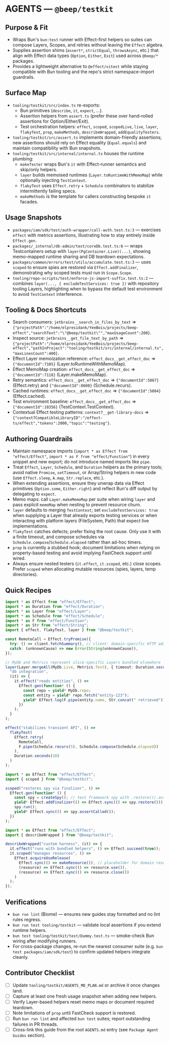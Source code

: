 # AGENTS — `@beep/testkit`

## Purpose & Fit
- Wraps Bun's `bun:test` runner with Effect-first helpers so suites can compose Layers, Scopes, and retries without leaving the `Effect` algebra.
- Supplies assertion shims (`assert*`, `strictEqual`, `throwsAsync`, etc.) that align with Effect data types (`Option`, `Either`, `Exit`) used across `@beep/*` packages.
- Provides a lightweight alternative to `@effect/vitest` while staying compatible with Bun tooling and the repo's strict namespace-import guardrails.

## Surface Map
- `tooling/testkit/src/index.ts` re-exports:
  - Bun primitives (`describe`, `it`, `expect`, …).
  - Assertion helpers from `assert.ts` (prefer these over hand-rolled assertions for Option/Either/Exit).
  - Test orchestration helpers: `effect`, `scoped`, `scopedLive`, `live`, `layer`, `flakyTest`, `prop`, `makeMethods`, `describeWrapped`, `addEqualityTesters`.
- `tooling/testkit/src/assert.ts` implements domain-friendly assertions; new assertions should rely on Effect equality (`Equal.equals`) and maintain compatibility with Bun snapshots.
- `tooling/testkit/src/internal/internal.ts` houses the runtime plumbing:
  - `makeTester` wraps Bun's `it` with Effect-runner semantics and skip/only helpers.
  - `layer` builds memoised runtimes (`Layer.toRuntimeWithMemoMap`) while optionally injecting `TestContext`.
  - `flakyTest` uses `Effect.retry` + `Schedule` combinators to stabilize intermittently failing specs.
  - `makeMethods` is the template for callers constructing bespoke `it` facades.

## Usage Snapshots
- `packages/iam/sdk/test/auth-wrapper/call-auth.test.ts:3` — exercises `effect` with metrics assertions, illustrating how to stay entirely inside `Effect.gen`.
- `packages/_internal/db-admin/test/coreDb.test.ts:6` — wraps Testcontainers setup with `layer(PgContainer.Live)(...)`, showing memo-mapped runtime sharing and DB teardown expectations.
- `packages/common/errors/test/utils/accumulate.test.ts:3` — uses `scoped` to ensure spies are restored via `Effect.addFinalizer`, demonstrating why scoped tests must run in `Scope.Scope`.
- `tooling/repo-scripts/test/enforce-js-import-suffix.test.ts:2` — combines `layer(..., { excludeTestServices: true })` with repository tooling Layers, highlighting when to bypass the default test environment to avoid `TestContext` interference.

## Tooling & Docs Shortcuts
- Search consumers: `jetbrains__search_in_files_by_text` ⇒ `{"projectPath":"/home/elpresidank/YeeBois/projects/beep-effect","searchText":"\"@beep/testkit\"","maxUsageCount":200}`.
- Inspect source: `jetbrains__get_file_text_by_path` ⇒ `{"projectPath":"/home/elpresidank/YeeBois/projects/beep-effect","pathInProject":"tooling/testkit/src/internal/internal.ts","maxLinesCount":400}`.
- Effect Layer memoization reference: `effect_docs__get_effect_doc` ⇒ `{"documentId":7105}` (Layer.toRuntimeWithMemoMap).
- Effect MemoMap creation: `effect_docs__get_effect_doc` ⇒ `{"documentId":7118}` (Layer.makeMemoMap).
- Retry semantics: `effect_docs__get_effect_doc` ⇒ `{"documentId":5867}` (Effect.retry) and `{"documentId":8600}` (Schedule.recurs).
- Cached runtimes: `effect_docs__get_effect_doc` ⇒ `{"documentId":5804}` (Effect.cached).
- Test environment baseline: `effect_docs__get_effect_doc` ⇒ `{"documentId":10356}` (TestContext.TestContext).
- Contextual Effect testing patterns: `context7__get-library-docs` ⇒ `{"context7CompatibleLibraryID":"/effect-ts/effect","tokens":2000,"topic":"testing"}`.

## Authoring Guardrails
- Maintain namespace imports (`import * as Effect from "effect/Effect"`, `import * as F from "effect/Function"`) in every snippet and new export; do not introduce named imports like `pipe`.
- Treat `Effect`, `Layer`, `Schedule`, and `Duration` helpers as the primary tools; avoid native `Promise`, `setTimeout`, or Array/String helpers in new code (use `Effect.sleep`, `A.map`, `Str.replace`, etc.).
- When extending assertions, ensure they unwrap data via Effect primitives (`Option.some`, `Either.right`) and reflect Bun's diff output by delegating to `expect`.
- Memo maps: call `Layer.makeMemoMap` per suite when wiring `layer` and pass explicit `memoMap` when nesting to prevent resource churn.
- `layer` defaults to merging `TestContext`; set `excludeTestServices: true` when supplying a Layer that already exports testing services or when interacting with platform layers (FileSystem, Path) that expect live implementations.
- `flakyTest` catches defects; prefer fixing the root cause. Only use it with a finite timeout, and compose schedules via `Schedule.compose`/`Schedule.elapsed` rather than ad-hoc timers.
- `prop` is currently a stubbed hook; document limitations when relying on property-based testing and avoid implying FastCheck support until wired.
- Always ensure nested testers (`it.effect`, `it.scoped`, etc.) close scopes. Prefer `scoped` when allocating mutable resources (spies, layers, temp directories).

## Quick Recipes
```typescript
import * as Effect from "effect/Effect";
import * as Duration from "effect/Duration";
import * as Layer from "effect/Layer";
import * as Schedule from "effect/Schedule";
import * as F from "effect/Function";
import * as Str from "effect/String";
import { effect, flakyTest, layer } from "@beep/testkit";

const RemoteCall = Effect.tryPromise({
  try: () => client.fetchSummary(), // client: domain-specific HTTP adapter
  catch: (unknownCause) => new Error(String(unknownCause)),
});

// MyDb and Metrics represent slice-specific Layers bundled elsewhere
layer(Layer.mergeAll(MyDb.Live, Metrics.Test), { timeout: Duration.seconds(60) })(
  "db integration",
  (it) => {
    it.effect("reads entities", () =>
      Effect.gen(function* () {
        const repo = yield* MyDb.repo;
        const entity = yield* repo.fetch("entity-123");
        yield* Effect.log(F.pipe(entity.name, Str.concat(" retrieved")));
      })
    );
  }
);

effect("stabilizes transient API", () =>
  flakyTest(
    Effect.retry(
      RemoteCall,
      F.pipe(Schedule.recurs(5), Schedule.compose(Schedule.elapsed))
    ),
    Duration.seconds(10)
  )
);
```

```typescript
import * as Effect from "effect/Effect";
import { scoped } from "@beep/testkit";

scoped("restores spy via finalizer", () =>
  Effect.gen(function* () {
    const spy = createSpy(); // test framework spy with .restore()/.assertCalled()
    yield* Effect.addFinalizer(() => Effect.sync(() => spy.restore()));
    spy.run();
    yield* Effect.sync(() => spy.assertCalled());
  })
);
```

```typescript
import * as Effect from "effect/Effect";
import { describeWrapped } from "@beep/testkit";

describeWrapped("custom harness", (it) => {
  it.effect("runs with bundled helpers", () => Effect.succeed(true));
  it.scoped("manages resources", () =>
    Effect.acquireUseRelease(
      Effect.sync(() => makeResource()), // placeholder for domain resource constructor
      (resource) => Effect.sync(() => resource.use()),
      (resource) => Effect.sync(() => resource.close())
    )
  );
});
```

## Verifications
- `bun run lint` (Biome) — ensures new guides stay formatted and no lint rules regress.
- `bun run test tooling/testkit` — validate local assertions if you extend runtime helpers.
- `bun test tooling/testkit/test/Dummy.test.ts` — smoke-check Bun wiring after modifying runners.
- For cross-package changes, re-run the nearest consumer suite (e.g. `bun test packages/iam/sdk/test`) to confirm updated helpers integrate cleanly.

## Contributor Checklist
- [ ] Update `tooling/testkit/AGENTS_MD_PLAN.md` or archive it once changes land.
- [ ] Capture at least one fresh usage snapshot when adding new helpers.
- [ ] Verify Layer-based helpers reset memo maps or document required teardown.
- [ ] Note limitations of `prop` until FastCheck support is restored.
- [ ] Run `bun run lint` and affected `bun test` suites; report outstanding failures in PR threads.
- [ ] Cross-link this guide from the root `AGENTS.md` entry (see `Package Agent Guides` section).
